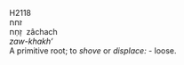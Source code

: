 <body>
  <p>H2118<br>  זחח  <br> זָחַח  ‎  zâchach  <br><i>zaw-khakh‘ </i><br>A primitive root; to <i>shove</i> or <i>displace: - </i>loose.<br></p>
 </body>